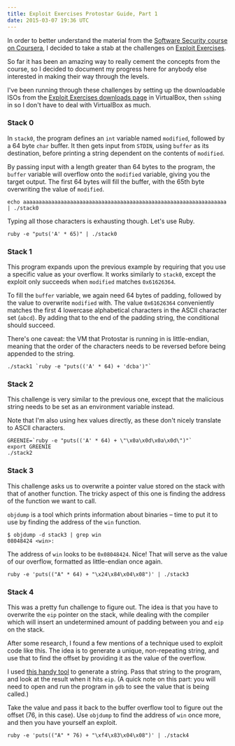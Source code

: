 ```yaml
---
title: Exploit Exercises Protostar Guide, Part 1
date: 2015-03-07 19:36 UTC
---
```


In order to better understand the material from the [Software Security course on Coursera](https://www.coursera.org/course/softwaresec), I decided to take a stab at the challenges on [Exploit Exercises](https://exploit-exercises.com/).

So far it has been an amazing way to really cement the concepts from the course, so I decided to document my progress here for anybody else interested in making their way through the levels.

I've been running through these challenges by setting up the downloadable ISOs from the [Exploit Exercises downloads page](https://exploit-exercises.com/download/) in VirtualBox, then `ssh`ing in so I don't have to deal with VirtualBox as much.

### Stack 0

In `stack0`, the program defines an `int` variable named `modified`, followed by a 64 byte `char` buffer. It then gets input from `STDIN`, using `buffer` as its destination, before printing a string dependent on the contents of `modified`.

By passing input with a length greater than 64 bytes to the program, the `buffer` variable will overflow onto the `modified` variable, giving you the target output. The first 64 bytes will fill the buffer, with the 65th byte overwriting the value of `modified`.

	echo aaaaaaaaaaaaaaaaaaaaaaaaaaaaaaaaaaaaaaaaaaaaaaaaaaaaaaaaaaaaaaaaa | ./stack0

Typing all those characters is exhausting though. Let's use Ruby.

	ruby -e "puts('A' * 65)" | ./stack0

### Stack 1

This program expands upon the previous example by requiring that you use a specific value as your overflow. It works similarly to `stack0`, except the exploit only succeeds when `modified` matches `0x61626364`.

To fill the `buffer` variable, we again need 64 bytes of padding, followed by the value to overwrite `modified` with. The value `0x61626364` conveniently matches the first 4 lowercase alphabetical characters in the ASCII character set (`abcd`). By adding that to the end of the padding string, the conditional should succeed.

There's one caveat: the VM that Protostar is running in is little-endian, meaning that the order of the characters needs to be reversed before being appended to the string.

	./stack1 `ruby -e "puts(('A' * 64) + 'dcba')"`

### Stack 2

This challenge is very similar to the previous one, except that the malicious string needs to be set as an environment variable instead.

Note that I'm also using hex values directly, as these don't nicely translate to ASCII characters.

	GREENIE=`ruby -e "puts(('A' * 64) + \"\x0a\x0d\x0a\x0d\")"`
	export GREENIE
	./stack2
	
### Stack 3

This challenge asks us to overwrite a pointer value stored on the stack with that of another function. The tricky aspect of this one is finding the address of the function we want to call.

`objdump` is a tool which prints information about binaries – time to put it to use by finding the address of the `win` function.

	$ objdump -d stack3 | grep win
	08048424 <win>:
	
The address of `win` looks to be `0x08048424`. Nice! That will serve as the value of our overflow, formatted as little-endian once again.

	ruby -e 'puts(("A" * 64) + "\x24\x84\x04\x08")' | ./stack3
	
### Stack 4

This was a pretty fun challenge to figure out. The idea is that you have to overwrite the `eip` pointer on the stack, while dealing with the compiler which will insert an undetermined amount of padding between you and `eip` on the stack.

After some research, I found a few mentions of a technique used to exploit code like this. The idea is to generate a unique, non-repeating string, and use that to find the offset by providing it as the value of the overflow.

I used [this handy tool](http://projects.jason-rush.com/buffer-overflow-eip-offset-string-generator) to generate a string. Pass that string to the program, and look at the result when it hits `eip`. (A quick note on this part: you will need to open and run the program in `gdb` to see the value that is being called.)

Take the value and pass it back to the buffer overflow tool to figure out the offset (76, in this case). Use `objdump` to find the address of `win` once more, and then you have yourself an exploit.
	
	ruby -e 'puts(("A" * 76) + "\xf4\x83\x04\x08")' | ./stack4
